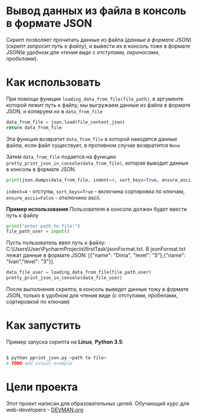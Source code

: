 # Вывод данных из файла в консоль в формате JSON

Скрипт позволяет прочитать данные из файла (*данные в формате JSON*)(*скрипт запросит путь к файлу*), и вывести их в консоль тоже в формате JSON(*в удобном для чтения виде с отступами, переносами, пробелами*). 

# Как использовать

При помощи функции `loading_data_from_file(file_path)`, в аргументе которой лежит путь к файлу, мы выгружаем данные из файла в формате JSON, и копируем их в `data_from_file`
```python 
data_from_file = json.load(file_content_json)
return data_from_file
```
Эта функция возвратит `data_from_file` в которой находятся данные файла, если файл существует, в противном случае возвратится `None`  

Затем `data_from_file` подается на функцию `pretty_print_json_in_console(data_from_file)`, которая выводит данные в консоль в формате JSON.
```python
print(json.dumps(data_from_file, indent=4, sort_keys=True, ensure_ascii=False))
```
`indent=4` - отступы, `sort_keys=True` - включина сортировка по ключам, `ensure_ascii=False` - отключино  ascii.

**Пример использования**
Пользователя в консоли должен будет ввести путь к файлу
```python
print("enter path to file:")
file_path_user = input()
```    
Пусть пользователь ввел путь к файлу: C:\Users\User\PycharmProjects\firstTask\jsonFormat.txt. В jsonFormat.txt лежат данные в формате JSON: [{"name": "Dima", "level": "5"},{"name": "Ivan","level": "3"}]. 
```python 
data_file_user = loading_data_from_file(file_path_user)
pretty_print_json_in_console(data_file_user)
```
После выполнения скрипта, в консоль выведет данные тожу в формате JSON, только в удобном для чтения виде (с отступами, пробелами, сортировкой по ключам)


# Как запустить

Пример запуска скрипта на **Linux**, **Python 3.5**:

```bash

$ python pprint_json.py <path to file>
# TODO add output example

```

# Цели проекта 

Этот проект написан для образовательных целей. Обучающий курс для web-developers - [DEVMAN.org](https://devman.org)
